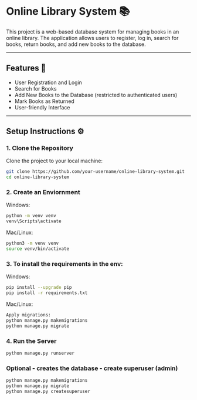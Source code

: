 # Online Library System 📚

This project is a web-based database system for managing books in an online library. The application allows users to register, log in, search for books, return books, and add new books to the database.

---

## Features 🚀

- User Registration and Login
- Search for Books
- Add New Books to the Database (restricted to authenticated users)
- Mark Books as Returned
- User-friendly Interface

---

## Setup Instructions ⚙️

### 1. Clone the Repository
Clone the project to your local machine:
```bash
git clone https://github.com/your-username/online-library-system.git
cd online-library-system
```

### 2. Create an Enviornment

Windows:
```bash
python -m venv venv
venv\Scripts\activate
```

Mac/Linux:
```bash
python3 -m venv venv
source venv/bin/activate
```

### 3. To install the requirements in the env:

Windows:
```bash
pip install --upgrade pip
pip install -r requirements.txt
```

Mac/Linux:
```bash
Apply migrations:
python manage.py makemigrations
python manage.py migrate
```

### 4. Run the Server
```bash
python manage.py runserver
```

### Optional - creates the database - create superuser (admin)
```bash
python manage.py makemigrations
python manage.py migrate
python manage.py createsuperuser
```


